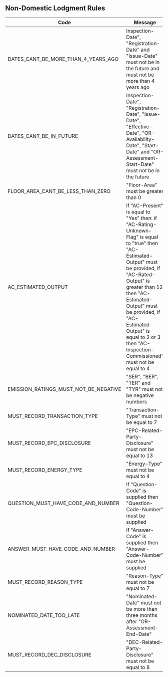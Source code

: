 ## Non-Domestic Lodgment Rules

|Code|Message|Done?| 
|----|-------|-----|
|DATES_CANT_BE_MORE_THAN_4_YEARS_AGO|Inspection-Date", "Registration-Date" and "Issue-Date" must not be in the future and must not be more than 4 years ago|yes|
|DATES_CANT_BE_IN_FUTURE|Inspection-Date", "Registration-Date", "Issue-Date", "Effective-Date", "OR-Availability-Date", "Start-Date" and "OR-Assessment-Start-Date" must not be in the future|yes|
|FLOOR_AREA_CANT_BE_LESS_THAN_ZERO|"Floor-Area" must be greater than 0|yes|
|AC_ESTIMATED_OUTPUT|If "AC-Present" is equal to "Yes" then: if "AC-Rating-Unknown-Flag" is equal to "true" then "AC-Estimated-Output" must be provided, if "AC-Rated-Output" is greater than 12 then "AC-Estimated-Output" must be provided, if "AC-Estimated-Output" is equal to 2 or 3 then "AC-Inspection-Commissioned" must not be equal to 4|no|
|EMISSION_RATINGS_MUST_NOT_BE_NEGATIVE|"SER", "BER", "TER" and "TYR" must not be negative numbers|yes|
|MUST_RECORD_TRANSACTION_TYPE|"Transaction-Type" must not be equal to 7|yes|
|MUST_RECORD_EPC_DISCLOSURE|"EPC-Related-Party-Disclosure" must not be equal to 13|no|
|MUST_RECORD_ENERGY_TYPE|"Energy-Type" must not be equal to 4|no|
|QUESTION_MUST_HAVE_CODE_AND_NUMBER|If "Question-Code" is supplied then "Question-Code-Number" must be supplied|no|
|ANSWER_MUST_HAVE_CODE_AND_NUMBER|If "Answer-Code" is supplied then "Answer-Code-Number" must be supplied|no|
|MUST_RECORD_REASON_TYPE|"Reason-Type" must not be equal to 7|no|
|NOMINATED_DATE_TOO_LATE|"Nominated-Date" must not be more than three months after "OR-Assessment-End-Date"|no|
|MUST_RECORD_DEC_DISCLOSURE|"DEC-Related-Party-Disclosure" must not be equal to 8|no|
